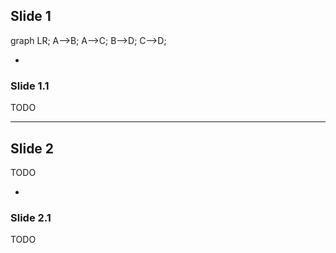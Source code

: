 ## Slide 1

<div class="mermaid">
graph LR;
    A-->B;
    A-->C;
    B-->D;
    C-->D;
</div>

-

### Slide 1.1

TODO

---

## Slide 2

TODO

-

### Slide 2.1

TODO

